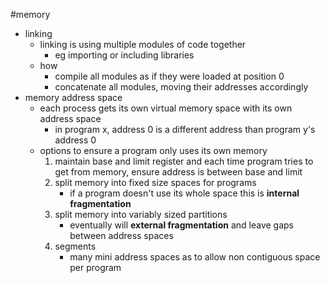 #memory 

- linking
	- linking is using multiple modules of code together
		- eg importing or including libraries
	- how
		- compile all modules as if they were loaded at position 0
		- concatenate all modules, moving their addresses accordingly
- memory address space
	- each process gets its own virtual memory space with its own address space
		- in program x, address 0 is a different address than program y's address 0
	- options to ensure a program only uses its own memory
		1. maintain base and limit register and each time program tries to get from memory, ensure address is between base and limit
		2. split memory into fixed size spaces for programs
			- if a program doesn't use its whole space this is **internal fragmentation**
		3. split memory into variably sized partitions
			- eventually will **external fragmentation** and leave gaps between address spaces
		4. segments
			- many mini address spaces as to allow non contiguous space per program